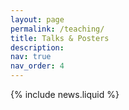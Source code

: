 ```yaml
---
layout: page
permalink: /teaching/
title: Talks & Posters
description: 
nav: true
nav_order: 4
---
```


{% include news.liquid %}
